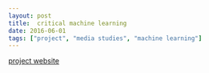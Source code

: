 ```yaml
---
layout: post
title:  critical machine learning
date: 2016-06-01 
tags: ["project", "media studies", "machine learning"]
---
```


[project website](http://criticalml.net/)